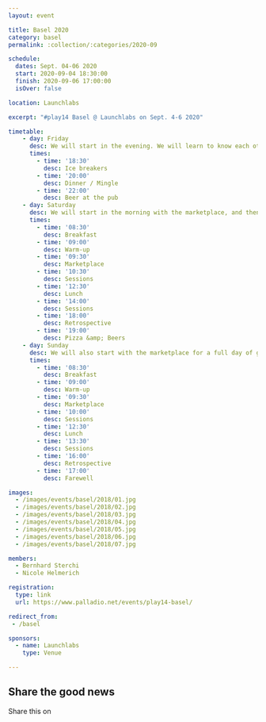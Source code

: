 ```yaml
---
layout: event

title: Basel 2020
category: basel
permalink: :collection/:categories/2020-09

schedule:
  dates: Sept. 04-06 2020
  start: 2020-09-04 18:30:00
  finish: 2020-09-06 17:00:00
  isOver: false

location: Launchlabs

excerpt: "#play14 Basel @ Launchlabs on Sept. 4-6 2020"

timetable:
    - day: Friday
      desc: We will start in the evening. We will learn to know each other and share a nice dinner all together.
      times:
        - time: '18:30'
          desc: Ice breakers
        - time: '20:00'
          desc: Dinner / Mingle
        - time: '22:00'
          desc: Beer at the pub
    - day: Saturday
      desc: We will start in the morning with the marketplace, and then we will play games all day long.
      times:
        - time: '08:30'
          desc: Breakfast
        - time: '09:00'
          desc: Warm-up
        - time: '09:30'
          desc: Marketplace
        - time: '10:30'
          desc: Sessions
        - time: '12:30'
          desc: Lunch
        - time: '14:00'
          desc: Sessions
        - time: '18:00'
          desc: Retrospective
        - time: '19:00'
          desc: Pizza &amp; Beers
    - day: Sunday
      desc: We will also start with the marketplace for a full day of games. Whoever needs to catch a plane can leave earlier.
      times:
        - time: '08:30'
          desc: Breakfast
        - time: '09:00'
          desc: Warm-up
        - time: '09:30'
          desc: Marketplace
        - time: '10:00'
          desc: Sessions
        - time: '12:30'
          desc: Lunch
        - time: '13:30'
          desc: Sessions
        - time: '16:00'
          desc: Retrospective
        - time: '17:00'
          desc: Farewell

images:
  - /images/events/basel/2018/01.jpg
  - /images/events/basel/2018/02.jpg
  - /images/events/basel/2018/03.jpg
  - /images/events/basel/2018/04.jpg
  - /images/events/basel/2018/05.jpg
  - /images/events/basel/2018/06.jpg
  - /images/events/basel/2018/07.jpg

members:
  - Bernhard Sterchi
  - Nicole Helmerich

registration:
  type: link
  url: https://www.palladio.net/events/play14-basel/

redirect_from:
 - /basel

sponsors:
  - name: Launchlabs
    type: Venue

---
```


## Share the good news

  Share this on 
  <a target="_blank" href="https://twitter.com/home?status=Coming%20up%20%23play14%20Basel%20at%20LAUNCHLABS%20from%20August%2023%20to%2025%202019%0A%0Ahttp%3A//play14.org/events/basel/2019-08%0A%0A%23playfulness%20%23seriousgames%20%23facilitation%20%23change%20%23agile%20%23fun">
    <i class='fa fa-twitter fa-2x fa-fw'></i>
  </a>
  <a target="_blank" href="https://www.facebook.com/sharer/sharer.php?u=http%3A//play14.org/events/basel/2019-08">
    <i class='fa fa-facebook fa-2x fa-fw'></i>
  </a>
  <a target="_blank" href="https://www.linkedin.com/shareArticle?mini=true&url=http%3A//play14.org/events/basel/2019-08&title=Coming%20up%20%23play14%20Basel%20at%20LAUNCHLABS%20from%20August%2023%20to%2025%202019&summary=Coming%20up%20%23play14%20Basel%20at%20LAUNCHLABS%20from%20August%2023%20to%2025%202019%0A%0A%23playfulness%20%23seriousgames%20%23facilitation%20%23change%20%23agile%20%23fun&source=">
    <i class='fa fa-linkedin fa-2x fa-fw'></i>
  </a>
